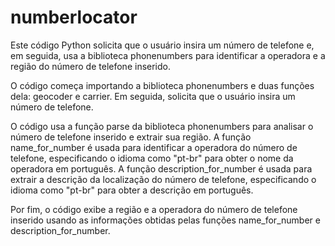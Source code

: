 # numberlocator

Este código Python solicita que o usuário insira um número de telefone e, em seguida, usa a biblioteca phonenumbers para identificar a operadora e a região do número de telefone inserido.

O código começa importando a biblioteca phonenumbers e duas funções dela: geocoder e carrier. Em seguida, solicita que o usuário insira um número de telefone.

O código usa a função parse da biblioteca phonenumbers para analisar o número de telefone inserido e extrair sua região. A função name_for_number é usada para identificar a operadora do número de telefone, especificando o idioma como "pt-br" para obter o nome da operadora em português. A função description_for_number é usada para extrair a descrição da localização do número de telefone, especificando o idioma como "pt-br" para obter a descrição em português.

Por fim, o código exibe a região e a operadora do número de telefone inserido usando as informações obtidas pelas funções name_for_number e description_for_number.
